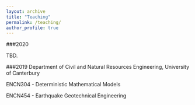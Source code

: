 ```yaml
---
layout: archive
title: "Teaching"
permalink: /teaching/
author_profile: true
---
```

###2020

TBD.

###2019
Department of Civil and Natural Resources Engineering, University of Canterbury

ENCN304 - Deterministic Mathematical Models

ENCN454 - Earthquake Geotechnical Engineering
